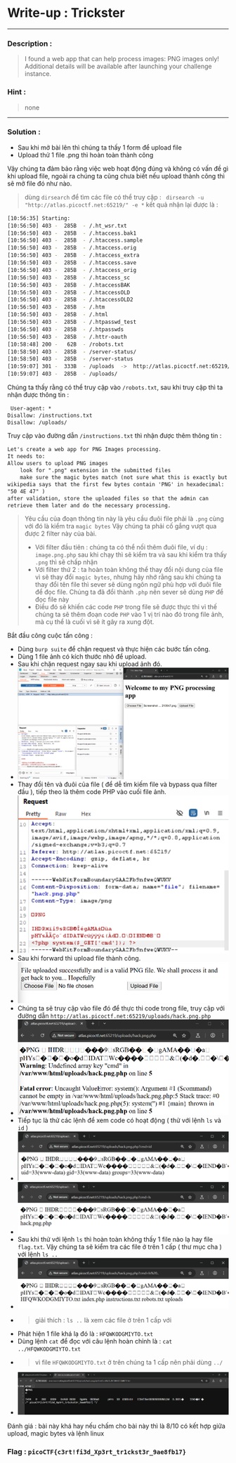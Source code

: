 # Write-up : Trickster
---
### Description : 
> I found a web app that can help process images: PNG images only!
> Additional details will be available after launching your challenge instance.
### Hint :
> none
---
### Solution :
- Sau khi mở bài lên thì chúng ta thấy 1 form để upload file
- Upload thử 1 file .png thì hoàn toàn thành công

Vậy chúng ta đảm bảo rằng việc web hoạt động đúng và không có vấn đề gì khi upload file, ngoài ra chúng ta cũng chưa biết nếu upload thành công thì sẽ mở file đó như nào.
> dùng ``dirsearch`` để tìm các file có thể truy cập : ``  dirsearch -u "http://atlas.picoctf.net:65219/" -e *
 `` kết quả nhận lại được là : 
```bash
[10:56:35] Starting: 
[10:56:50] 403 -  285B  - /.ht_wsr.txt                                      
[10:56:50] 403 -  285B  - /.htaccess.bak1                                   
[10:56:50] 403 -  285B  - /.htaccess.sample                                 
[10:56:50] 403 -  285B  - /.htaccess.orig
[10:56:50] 403 -  285B  - /.htaccess_extra                                  
[10:56:50] 403 -  285B  - /.htaccess.save                                   
[10:56:50] 403 -  285B  - /.htaccess_orig
[10:56:50] 403 -  285B  - /.htaccess_sc
[10:56:50] 403 -  285B  - /.htaccessBAK
[10:56:50] 403 -  285B  - /.htaccessOLD
[10:56:50] 403 -  285B  - /.htaccessOLD2
[10:56:50] 403 -  285B  - /.htm                                             
[10:56:50] 403 -  285B  - /.html
[10:56:50] 403 -  285B  - /.htpasswd_test
[10:56:50] 403 -  285B  - /.htpasswds
[10:56:50] 403 -  285B  - /.httr-oauth                                      
[10:58:48] 200 -   62B  - /robots.txt                                        
[10:58:50] 403 -  285B  - /server-status/                                    
[10:58:50] 403 -  285B  - /server-status
[10:59:07] 301 -  333B  - /uploads  ->  http://atlas.picoctf.net:65219/uploads/
[10:59:07] 403 -  285B  - /uploads/ 
```
Chúng ta thấy rằng có thể truy cập vào `` /robots.txt ``, sau khi truy cập thì ta nhận được thông tin :
```
 User-agent: *
Disallow: /instructions.txt
Disallow: /uploads/
```
Truy cập vào đường dẫn `` /instructions.txt `` thì nhận được thêm thông tin : 

```
Let's create a web app for PNG Images processing.
It needs to:
Allow users to upload PNG images
	look for ".png" extension in the submitted files
	make sure the magic bytes match (not sure what this is exactly but wikipedia says that the first few bytes contain 'PNG' in hexadecimal: "50 4E 47" )
after validation, store the uploaded files so that the admin can retrieve them later and do the necessary processing.
```
> Yêu cầu của đoạn thông tin này là yêu cầu đuôi file phải là `` .png `` cùng với đó là kiểm tra `` magic bytes ``
> Vậy chúng ta phải cố gắng vượt qua được 2 filter này của bài.
> - Với filter đầu tiên : chúng ta có thể nối thêm đuôi file, ví dụ : `` image.png.php `` sau khi chạy thì sẽ kiểm tra và sau khi kiểm tra thấy `` .png `` thì sẽ chấp nhận
> - Với filter thứ 2 : ta hoàn toàn không thể thay đổi nội dung của file vì sẽ thay đổi `` magic bytes ``, nhưng hãy nhớ rằng sau khi chúng ta thay đổi tên file thì sever sẽ dùng ngôn ngữ phù hợp với đuôi file để đọc file. Chúng ta đã đổi thành `` .php `` nên sever sẽ dùng `` PHP `` để đọc file này
> - Điều đó sẽ khiến các code `` PHP `` trong file sẽ được thực thi vì thế chúng ta sẽ thêm đoạn code `` PHP `` vào 1 vị trí nào đó trong file ảnh, mà cụ thể là cuối vì sẽ ít gây ra xung đột.

Bắt đầu công cuộc tấn công :
- Dùng `` burp suite `` để chặn request và thực hiện các bước tấn công.
- Dùng 1 file ảnh có kích thước nhỏ để upload.
- Sau khi chặn request ngay sau khi upload ảnh đó.
- ![](../img/Trickster-rq.png)
- Thay đổi tên và đuôi của file ( để dễ tìm kiếm file và bypass qua filter đầu ), tiếp theo là thêm code PHP vào cuối file ảnh.
- ![](../img/Trickster-f.png)
- Sau khi forward thì upload file thành công.
- ![](../img/Trickster-s.png)
- Chúng ta sẽ truy cập vào file đó để thực thi code trong file, truy cập với đường dẫn `` http://atlas.picoctf.net:65219/uploads/hack.png.php ``
- ![](../img/Trickster-j.png)
- Tiếp tục là thử các lệnh để xem code có hoạt động ( thử với lệnh `` ls `` và `` id `` )
- ![](../img/Trickster-t1.png)
- ![](../img/Trickster-t2.png)
- Sau khi thử với lệnh `` ls `` thì hoàn toàn không thấy 1 file nào lạ hay file `` flag.txt ``. Vậy chúng ta sẽ kiểm tra các file ở trên 1 cấp ( thư mục cha ) với lệnh `` ls .. ``
- ![](../img/Trickster-ls.png)
- > giải thích : `` ls .. `` là xem các file ở trên 1 cấp với
- Phát hiện 1 file khá lạ đó là : `` HFQWKODGMIYTO.txt ``
- Dùng lệnh `` cat `` để đọc với câu lệnh hoàn chỉnh là : `` cat ../HFQWKODGMIYTO.txt ``
- > vì file `` HFQWKODGMIYTO.txt `` ở trên chúng ta 1 cấp nên phải dùng `` ../ ``
- ![](../img/Trickster-flag.png)

Đánh giá : bài này khá hay nếu chấm cho bài này thì là 8/10 có kết hợp giữa upload, magic bytes và lệnh linux
### Flag : `` picoCTF{c3rt!fi3d_Xp3rt_tr1ckst3r_9ae8fb17} ``
